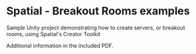 # Spatial - Breakout Rooms examples

Sample Unity project demonstrating how to create servers, or breakout rooms, using Spatial's Creator Toolkit

Additional information in the included PDF.


